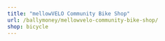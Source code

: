 ```yaml
---
title: "mellowVELO Community Bike Shop"
url: /ballymoney/mellowvelo-community-bike-shop/
shop: bicycle
---
```

